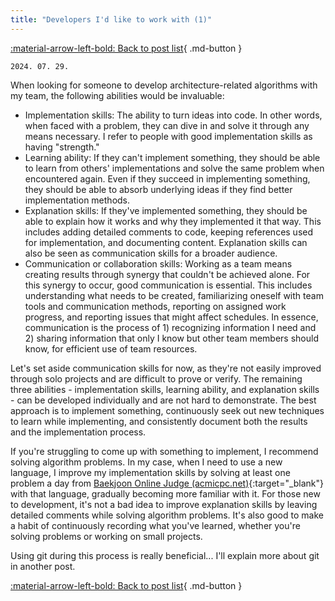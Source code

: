 ```yaml
---
title: "Developers I'd like to work with (1)"
---
```


[:material-arrow-left-bold: Back to post list](../index.md){ .md-button }

`2024. 07. 29.`

When looking for someone to develop architecture-related algorithms with my team, the following abilities would be invaluable:

- Implementation skills: The ability to turn ideas into code. In other words, when faced with a problem, they can dive in and solve it through any means necessary. I refer to people with good implementation skills as having "strength."
- Learning ability: If they can't implement something, they should be able to learn from others' implementations and solve the same problem when encountered again. Even if they succeed in implementing something, they should be able to absorb underlying ideas if they find better implementation methods.
- Explanation skills: If they've implemented something, they should be able to explain how it works and why they implemented it that way. This includes adding detailed comments to code, keeping references used for implementation, and documenting content. Explanation skills can also be seen as communication skills for a broader audience.
- Communication or collaboration skills: Working as a team means creating results through synergy that couldn't be achieved alone. For this synergy to occur, good communication is essential. This includes understanding what needs to be created, familiarizing oneself with team tools and communication methods, reporting on assigned work progress, and reporting issues that might affect schedules. In essence, communication is the process of 1) recognizing information I need and 2) sharing information that only I know but other team members should know, for efficient use of team resources.

Let's set aside communication skills for now, as they're not easily improved through solo projects and are difficult to prove or verify. The remaining three abilities - implementation skills, learning ability, and explanation skills - can be developed individually and are not hard to demonstrate. The best approach is to implement something, continuously seek out new techniques to learn while implementing, and consistently document both the results and the implementation process.

If you're struggling to come up with something to implement, I recommend solving algorithm problems. In my case, when I need to use a new language, I improve my implementation skills by solving at least one problem a day from [Baekjoon Online Judge (acmicpc.net)](https://www.acmicpc.net/){:target="_blank"} with that language, gradually becoming more familiar with it. For those new to development, it's not a bad idea to improve explanation skills by leaving detailed comments while solving algorithm problems. It's also good to make a habit of continuously recording what you've learned, whether you're solving problems or working on small projects.

Using git during this process is really beneficial... I'll explain more about git in another post.

[:material-arrow-left-bold: Back to post list](../index.md){ .md-button }